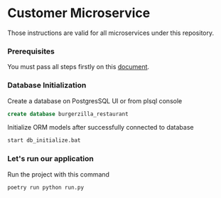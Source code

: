# Customer Microservice

Those instructions are valid for all microservices under this repository.

### Prerequisites
You must pass all steps firstly on this [document](../README.md).

### Database Initialization
Create a database on PostgresSQL UI or from plsql console
```sql
create database burgerzilla_restaurant
```
Initialize ORM models after successfully connected to database
```bash
start db_initialize.bat
```
### Let's run our application
Run the project with this command
```bash
poetry run python run.py
```
